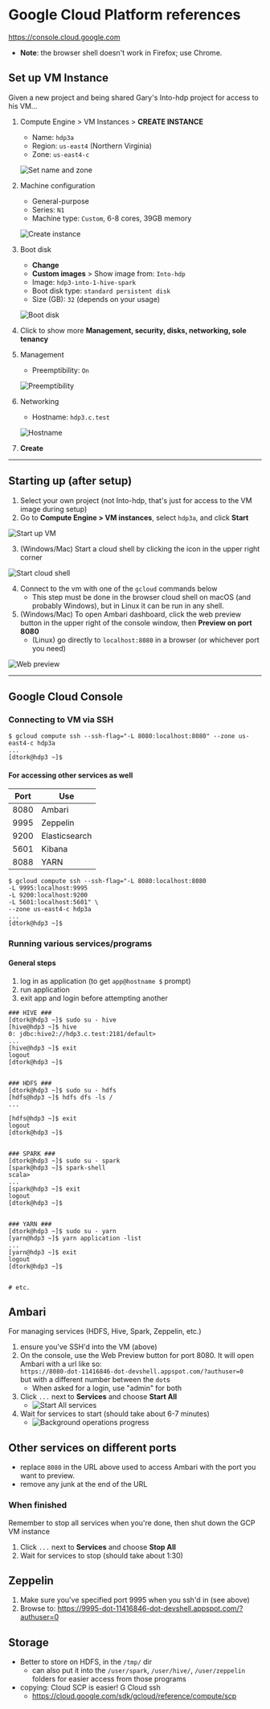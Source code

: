 # Google Cloud Platform references
https://console.cloud.google.com
- **Note**: the browser shell doesn't work in Firefox; use Chrome.

## Set up VM Instance

Given a new project and being shared Gary's Into-hdp project for access to his VM...

1. Compute Engine > VM Instances > **CREATE INSTANCE**
    - Name: `hdp3a`
    - Region: `us-east4` (Northern Virginia)
    - Zone: `us-east4-c`

    ![Set name and zone](../.img/vmsetup-01a-region.png)
2. Machine configuration
    - General-purpose
    - Series: `N1`
    - Machine type: `Custom`, 6-8 cores, 39GB memory

    ![Create instance](../.img/vmsetup-01b-machine.png)
3. Boot disk
    - **Change**
    - **Custom images** > Show image from: `Into-hdp`
    - Image: `hdp3-into-1-hive-spark`
    - Boot disk type: `standard persistent disk`
    - Size (GB): `32` (depends on your usage)

    ![Boot disk](../.img/vmsetup-02-boot_disk.png)
4. Click to show more **Management, security, disks, networking, sole tenancy**
5. Management
    - Preemptibility: `On`

    ![Preemptibility](../.img/vmsetup-03-preemptibility.png)
6. Networking
    - Hostname: `hdp3.c.test`

    ![Hostname](../.img/vmsetup-04-hostname.png)
7. **Create**


---

## Starting up (after setup)
1. Select your own project (not Into-hdp, that's just for access to the VM image during setup)
2. Go to **Compute Engine > VM instances**, select `hdp3a`, and click **Start**

![Start up VM](../.img/vm-01-start.png)

3. (Windows/Mac) Start a cloud shell by clicking the icon in the upper right corner

![Start cloud shell](../.img/vm-02-cloud_shell.png)

4. Connect to the vm with one of the `gcloud` commands below
    * This step must be done in the browser cloud shell on macOS (and probably Windows),  but in Linux it can be run in any shell.
5. (Windows/Mac) To open Ambari dashboard, click the web preview button in the upper right of the console window, then **Preview on port 8080**
    * (Linux) go directly to `localhost:8080` in a browser (or whichever port you need)

![Web preview](../.img/vm-03-preview_port.png)

---

## Google Cloud Console

### Connecting to VM via SSH
```
$ gcloud compute ssh --ssh-flag="-L 8080:localhost:8080" --zone us-east4-c hdp3a
...
[dtork@hdp3 ~]$
```

#### For accessing other services as well

| Port | Use           |
|------|---------------|
| 8080 | Ambari        |
| 9995 | Zeppelin      |
| 9200 | Elasticsearch |
| 5601 | Kibana        |
| 8088 | YARN          |

```
$ gcloud compute ssh --ssh-flag="-L 8080:localhost:8080
-L 9995:localhost:9995
-L 9200:localhost:9200
-L 5601:localhost:5601" \
--zone us-east4-c hdp3a
...
[dtork@hdp3 ~]$
```

### Running various services/programs

#### General steps
1. log in as application (to get `app@hostname $` prompt)
2. run application
3. exit app and login before attempting another

```
### HIVE ###
[dtork@hdp3 ~]$ sudo su - hive
[hive@hdp3 ~]$ hive
0: jdbc:hive2://hdp3.c.test:2181/default>
...
[hive@hdp3 ~]$ exit
logout
[dtork@hdp3 ~]$


### HDFS ###
[dtork@hdp3 ~]$ sudo su - hdfs
[hdfs@hdp3 ~]$ hdfs dfs -ls /
...

[hdfs@hdp3 ~]$ exit
logout
[dtork@hdp3 ~]$


### SPARK ###
[dtork@hdp3 ~]$ sudo su - spark
[spark@hdp3 ~]$ spark-shell
scala>
...
[spark@hdp3 ~]$ exit
logout
[dtork@hdp3 ~]$


### YARN ###
[dtork@hdp3 ~]$ sudo su - yarn
[yarn@hdp3 ~]$ yarn application -list
...
[yarn@hdp3 ~]$ exit
logout
[dtork@hdp3 ~]$


# etc.
```

## Ambari
For managing services (HDFS, Hive, Spark, Zeppelin, etc.)

1. ensure you've SSH'd into the VM (above)
2. On the console, use the Web Preview button for port 8080. It will open Ambari with a url like so:  
`https://8080-dot-11416846-dot-devshell.appspot.com/?authuser=0`  
but with a different number between the `dot`s
    * When asked for a login, use "admin" for both
3. Click `...` next to **Services** and choose **Start All**
    * ![Start All services](../.img/ambari-01-start_all.png)
4. Wait for services to start (should take about 6-7 minutes)
    * ![Background operations progress](../.img/ambari-02-progress.png)

## Other services on different ports
* replace `8080` in the URL above used to access Ambari with the port you want to preview.
* remove any junk at the end of the URL

### When finished
Remember to stop all services when you're done, then shut down the GCP VM instance

1. Click `...` next to **Services** and choose **Stop All**
2. Wait for services to stop (should take about 1:30)

## Zeppelin

1. Make sure you've specified port 9995 when you ssh'd in (see above)
2. Browse to: https://9995-dot-11416846-dot-devshell.appspot.com/?authuser=0

## Storage
* Better to store on HDFS, in the `/tmp/` dir
    - can also put it into the `/user/spark`, `/user/hive/`, `/user/zeppelin`
    folders for easier access from those programs
* copying: Cloud SCP is easier! G Cloud ssh
    - https://cloud.google.com/sdk/gcloud/reference/compute/scp
